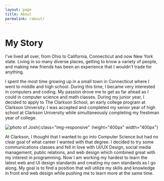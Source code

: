 ```yaml
---
layout: page
title: About
permalink: /about/
---
```


# My Story

I've lived all over, from Ohio to California, Connecticut and now New York state. Living in so many diverse places, getting to know a variety of people, and making new friends has been an experience that I wouldn't trade for anything.

I spent the most time growing up in a small town in Connecticut where I went to middle and high school. During this time, I became very interested in computers and coding. My passion drove me to get as far ahead as I could in computer science and math classes. During my junior year, I decided to apply to The Clarkson School, an early college program at Clarkson University. I was accepted and completed my senior year of high school at Clarkson University while simultaneously completing my freshman year of college.

![photo of Josh](https://i.imgur.com/yj8Byjs.jpg){:class="img-responsive" :height="400px" width="400px"}

At Clarkson, I thought that I wanted to go into Computer Science but had no clear goal of what career I wanted with that degree. I decided to try some communications classes and fell in love with UI/UX Design, social media management, public relations, and web design which combined great with my interest in programming. Now I am working my hardest to learn the latest web and UI design standards and creating my own standards as I go along. My goal is to find a position that will utilize my skills and knowledge in front end web design while pushing me to learn more at the same time.
